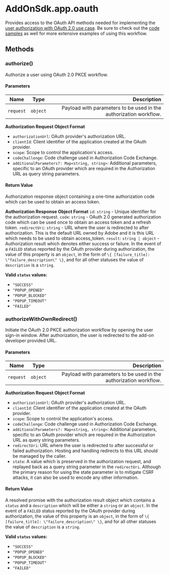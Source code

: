 # AddOnSdk.app.oauth
Provides access to the OAuth API methods needed for implementing the [user authorization with OAuth 2.0 use case](../../guides/develop/#authorization-with-oauth-20). Be sure to check out the [code samples](../../samples.md) as well for more extensive examples of using this workflow.

## Methods

### authorize()
Authorize a user using OAuth 2.0 PKCE workflow.

#### Parameters
| Name          | Type         | Description   |
| ------------- | -------------| -----------:  |
| `request`     | `object`       | Payload with parameters to be used in the authorization workflow. |

**Authorization Request Object Format**
- `authorizationUrl`: OAuth provider's authorization URL.
- `clientId`: Client identifier of the application created at the OAuth provider.
- `scope`: Scope to control the application's access.
- `codeChallenge`: Code challenge used in Authorization Code Exchange.
- `additionalParameters?: Map<string, string>`: Additional parameters, specific to an OAuth provider which are required in the Authorization URL as query string parameters.


#### Return Value
Authorization response object containing a one-time authorization code which can be used to obtain an access token.

**Authorization Response Object Format**
`id`: `string` - Unique identifier for the authorization request.
`code`: `string` - OAuth 2.0 generated authorization code which can be used once to obtain an access token and a refresh token.
`redirectUri`: `string` - URL where the user is redirected to after authorization. This is the default URL owned by Adobe and it is this URL which needs to be used to obtain access_token.
`result`: `string | object` - Authorization result which denotes either success or failure. In the event of a `FAILED` status reported by the OAuth provider during authorization, the value of this property is an `object`, in the form of `\{ [failure_title]: \"failure_description\" \}`, and for all other statuses the value of `description` is a `string`.

**Valid `status` values:** 
- `"SUCCESS"`
- `"POPUP_OPENED"`
- `"POPUP_BLOCKED"`
- `"POPUP_TIMEOUT"`
- `"FAILED"`


### authorizeWithOwnRedirect()
<!-- authorizeWithOwnRedirect: app.oauth.authorizeWithOwnRedirect.bind(app.oauth) -->
Initiate the OAuth 2.0 PKCE authorization workflow by opening the user sign-in window. After authorization, the user is redirected to the add-on developer provided URL.     

#### Parameters
| Name          | Type         | Description   |
| ------------- | -------------| -----------:  |
| `request`     | `object`     | Payload with parameters to be used in the authorization workflow. |

**Authorization Request Object Format**
- `authorizationUrl`: OAuth provider's authorization URL.
- `clientId`: Client identifier of the application created at the OAuth provider.
- `scope`: Scope to control the application's access.
- `codeChallenge`: Code challenge used in Authorization Code Exchange.
- `additionalParameters?: Map<string, string>`: Additional parameters, specific to an OAuth provider which are required in the Authorization URL as query string parameters.
- `redirectUri`: URL where the user is redirected to after successful or failed authorization. Hosting and handling redirects to this URL should be managed by the caller.
- `state`:  A value which is preserved in the authorization request, and replayed back as a query string parameter in the `redirectUri`. Although the primary reason for using the state parameter is to mitigate CSRF attacks, it can also be used to encode any other information.

#### Return Value
A resolved promise with the authorization result object which contains a `status` and a `description` which will be either a `string` or an `object`. In the event of a `FAILED` status reported by the OAuth provider during authorization, the value of this property is an `object`, in the form of `\{ [failure_title]: \"failure_description\" \}`, and for all other statuses the value of `description` is a `string`.

**Valid `status` values:** 
- `"SUCCESS"`
- `"POPUP_OPENED"`
- `"POPUP_BLOCKED"`
- `"POPUP_TIMEOUT"`
- `"FAILED"`

